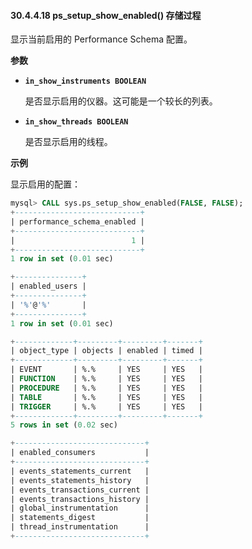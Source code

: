 #### 30.4.4.18 ps_setup_show_enabled() 存储过程

显示当前启用的 Performance Schema 配置。

**参数**

- **`in_show_instruments BOOLEAN`**

  是否显示启用的仪器。这可能是一个较长的列表。

- **`in_show_threads BOOLEAN`**

  是否显示启用的线程。

**示例**

显示启用的配置：

```sql
mysql> CALL sys.ps_setup_show_enabled(FALSE, FALSE);
+----------------------------+
| performance_schema_enabled |
+----------------------------+
|                          1 |
+----------------------------+
1 row in set (0.01 sec)

+---------------+
| enabled_users |
+---------------+
| '%'@'%'       |
+---------------+
1 row in set (0.01 sec)

+-------------+---------+---------+-------+
| object_type | objects | enabled | timed |
+-------------+---------+---------+-------+
| EVENT       | %.%     | YES     | YES   |
| FUNCTION    | %.%     | YES     | YES   |
| PROCEDURE   | %.%     | YES     | YES   |
| TABLE       | %.%     | YES     | YES   |
| TRIGGER     | %.%     | YES     | YES   |
+-------------+---------+---------+-------+
5 rows in set (0.02 sec)

+-----------------------------+
| enabled_consumers           |
+-----------------------------+
| events_statements_current   |
| events_statements_history   |
| events_transactions_current |
| events_transactions_history |
| global_instrumentation      |
| statements_digest           |
| thread_instrumentation      |
+-----------------------------+
```